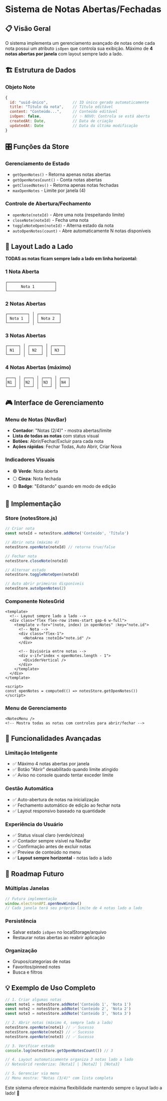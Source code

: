 # Sistema de Notas Abertas/Fechadas

## 📋 **Visão Geral**

O sistema implementa um gerenciamento avançado de notas onde cada nota possui um atributo `isOpen` que controla sua exibição. Máximo de **4 notas abertas por janela** com layout sempre lado a lado.

## 🏗️ **Estrutura de Dados**

### Objeto Note

```javascript
{
  id: "uuid-único",           // ID único gerado automaticamente
  title: "Título da nota",    // Título editável
  content: "Conteúdo...",     // Conteúdo editável
  isOpen: false,              // ✨ NOVO: Controla se está aberta
  createdAt: Date,            // Data de criação
  updatedAt: Date             // Data da última modificação
}
```

## 🎛️ **Funções da Store**

### Gerenciamento de Estado

- `getOpenNotes()` - Retorna apenas notas abertas
- `getOpenNotesCount()` - Conta notas abertas
- `getClosedNotes()` - Retorna apenas notas fechadas
- `maxOpenNotes` - Limite por janela (4)

### Controle de Abertura/Fechamento

- `openNote(noteId)` - Abre uma nota (respeitando limite)
- `closeNote(noteId)` - Fecha uma nota
- `toggleNoteOpen(noteId)` - Alterna estado da nota
- `autoOpenNotes(count)` - Abre automaticamente N notas disponíveis

## 🎨 **Layout Lado a Lado**

**TODAS as notas ficam sempre lado a lado em linha horizontal:**

### 1 Nota Aberta

```
┌─────────────────────┐
│      Nota 1         │
└─────────────────────┘
```

### 2 Notas Abertas

```
┌─────────┐ │ ┌─────────┐
│ Nota 1  │ │ │ Nota 2  │
└─────────┘ │ └─────────┘
```

### 3 Notas Abertas

```
┌─────┐ │ ┌─────┐ │ ┌─────┐
│ N1  │ │ │ N2  │ │ │ N3  │
└─────┘ │ └─────┘ │ └─────┘
```

### 4 Notas Abertas (máximo)

```
┌───┐ │ ┌───┐ │ ┌───┐ │ ┌───┐
│N1 │ │ │N2 │ │ │N3 │ │ │N4 │
└───┘ │ └───┘ │ └───┘ │ └───┘
```

## 🎮 **Interface de Gerenciamento**

### Menu de Notas (NavBar)

- **Contador**: "Notas (2/4)" - mostra abertas/limite
- **Lista de todas as notas** com status visual
- **Botões**: Abrir/Fechar/Excluir para cada nota
- **Ações rápidas**: Fechar Todas, Auto Abrir, Criar Nova

### Indicadores Visuais

- 🟢 **Verde**: Nota aberta
- ⚪ **Cinza**: Nota fechada
- 🟡 **Badge**: "Editando" quando em modo de edição

## 🔧 **Implementação**

### Store (notesStore.js)

```javascript
// Criar nota
const noteId = notesStore.addNote('Conteúdo', 'Título')

// Abrir nota (máximo 4)
notesStore.openNote(noteId) // retorna true/false

// Fechar nota
notesStore.closeNote(noteId)

// Alternar estado
notesStore.toggleNoteOpen(noteId)

// Auto abrir primeiras disponíveis
notesStore.autoOpenNotes(2)
```

### Componente NotesGrid

```vue
<template>
  <!-- Layout sempre lado a lado -->
  <div class="flex flex-row items-start gap-6 w-full">
    <template v-for="(note, index) in openNotes" :key="note.id">
      <!-- Nota -->
      <div class="flex-1">
        <NoteArea :noteId="note.id" />
      </div>

      <!-- Divisória entre notas -->
      <div v-if="index < openNotes.length - 1">
        <DividerVertical />
      </div>
    </template>
  </div>
</template>

<script>
const openNotes = computed(() => notesStore.getOpenNotes())
</script>
```

### Menu de Gerenciamento

```vue
<NotesMenu />
<!-- Mostra todas as notas com controles para abrir/fechar -->
```

## 🚀 **Funcionalidades Avançadas**

### Limitação Inteligente

- ✅ Máximo 4 notas abertas por janela
- ✅ Botão "Abrir" desabilitado quando limite atingido
- ✅ Aviso no console quando tentar exceder limite

### Gestão Automática

- ✅ Auto-abertura de notas na inicialização
- ✅ Fechamento automático de edição ao fechar nota
- ✅ Layout responsivo baseado na quantidade

### Experiência do Usuário

- ✅ Status visual claro (verde/cinza)
- ✅ Contador sempre visível na NavBar
- ✅ Confirmação antes de excluir notas
- ✅ Preview de conteúdo no menu
- ✅ **Layout sempre horizontal** - notas lado a lado

## 🔮 **Roadmap Futuro**

### Múltiplas Janelas

```javascript
// Futura implementação
window.electronAPI.openNewWindow()
// Cada janela terá seu próprio limite de 4 notas lado a lado
```

### Persistência

- Salvar estado `isOpen` no localStorage/arquivo
- Restaurar notas abertas ao reabrir aplicação

### Organização

- Grupos/categorias de notas
- Favoritos/pinned notes
- Busca e filtros

## 💡 **Exemplo de Uso Completo**

```javascript
// 1. Criar algumas notas
const note1 = notesStore.addNote('Conteúdo 1', 'Nota 1')
const note2 = notesStore.addNote('Conteúdo 2', 'Nota 2')
const note3 = notesStore.addNote('Conteúdo 3', 'Nota 3')

// 2. Abrir notas (máximo 4, sempre lado a lado)
notesStore.openNote(note1) // ✅ Sucesso
notesStore.openNote(note2) // ✅ Sucesso
notesStore.openNote(note3) // ✅ Sucesso

// 3. Verificar estado
console.log(notesStore.getOpenNotesCount()) // 3

// 4. Layout automaticamente organiza 3 notas lado a lado
// NotesGrid renderiza: [Nota1] | [Nota2] | [Nota3]

// 5. Gerenciar via menu
// Menu mostra: "Notas (3/4)" com lista completa
```

Este sistema oferece máxima flexibilidade mantendo sempre o layout lado a lado! 🎉
